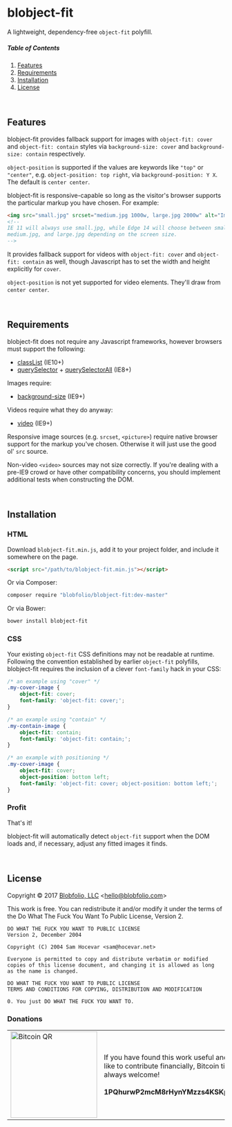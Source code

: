 # blobject-fit

A lightweight, dependency-free `object-fit` polyfill.



##### Table of Contents

1. [Features](#features)
2. [Requirements](#requirements)
3. [Installation](#installation)
4. [License](#license)


&nbsp;

## Features

blobject-fit provides fallback support for images with `object-fit: cover` and `object-fit: contain` styles via `background-size: cover` and `background-size: contain` respectively.

`object-position` is supported if the values are keywords like `"top"` or `"center"`, e.g. `object-position: top right`, via `background-position: Y X`. The default is `center center`.

blobject-fit is responsive-capable so long as the visitor's browser supports the particular markup you have chosen. For example:

```html
<img src="small.jpg" srcset="medium.jpg 1000w, large.jpg 2000w" alt="Image" />
<!--
IE 11 will always use small.jpg, while Edge 14 will choose between small.jpg,
medium.jpg, and large.jpg depending on the screen size.
-->
```

It provides fallback support for videos with `object-fit: cover` and `object-fit: contain` as well, though Javascript has to set the width and height explicitly for `cover`.

`object-position` is not yet supported for video elements. They'll draw from `center center`.


&nbsp;

## Requirements

blobject-fit does not require any Javascript frameworks, however browsers must support the following:
* [classList](http://caniuse.com/#feat=classlist) (IE10+)
* [querySelector](http://caniuse.com/#feat=queryselector) + [querySelectorAll](http://caniuse.com/#feat=queryselector) (IE8+)

Images require:
* [background-size](http://caniuse.com/#feat=background-img-opts) (IE9+)

Videos require what they do anyway:
* [video](http://caniuse.com/#feat=video) (IE9+)

Responsive image sources (e.g. `srcset`, `<picture>`) require native browser support for the markup you've chosen. Otherwise it will just use the good ol' `src` source.

Non-video `<video>` sources may not size correctly. If you're dealing with a pre-IE9 crowd or have other compatibility concerns, you should implement additional tests when constructing the DOM.


&nbsp;

## Installation

### HTML

Download `blobject-fit.min.js`, add it to your project folder, and include it somewhere on the page.

```html
<script src="/path/to/blobject-fit.min.js"></script>
```

Or via Composer:
```bash
composer require "blobfolio/blobject-fit:dev-master"
```

Or via Bower:
```bash
bower install blobject-fit
```

### CSS

Your existing `object-fit` CSS definitions may not be readable at runtime. Following the convention established by earlier `object-fit` polyfills, blobject-fit requires the inclusion of a clever `font-family` hack in your CSS:

```css
/* an example using "cover" */
.my-cover-image {
    object-fit: cover;
    font-family: 'object-fit: cover;';
}

/* an example using "contain" */
.my-contain-image {
    object-fit: contain;
    font-family: 'object-fit: contain;';
}

/* an example with positioning */
.my-cover-image {
    object-fit: cover;
    object-position: bottom left;
    font-family: 'object-fit: cover; object-position: bottom left;';
}
```

### Profit

That's it!

blobject-fit will automatically detect `object-fit` support when the DOM loads and, if necessary, adjust any fitted images it finds.


&nbsp;

## License

Copyright © 2017 [Blobfolio, LLC](https://blobfolio.com) &lt;hello@blobfolio.com&gt;

This work is free. You can redistribute it and/or modify it under the terms of the Do What The Fuck You Want To Public License, Version 2.

    DO WHAT THE FUCK YOU WANT TO PUBLIC LICENSE
    Version 2, December 2004
    
    Copyright (C) 2004 Sam Hocevar <sam@hocevar.net>
    
    Everyone is permitted to copy and distribute verbatim or modified
    copies of this license document, and changing it is allowed as long
    as the name is changed.
    
    DO WHAT THE FUCK YOU WANT TO PUBLIC LICENSE
    TERMS AND CONDITIONS FOR COPYING, DISTRIBUTION AND MODIFICATION
    
    0. You just DO WHAT THE FUCK YOU WANT TO.

### Donations

<table>
  <tbody>
    <tr>
      <td width="200"><img src="https://blobfolio.com/wp-content/themes/b3/svg/btc-github.svg" width="200" height="200" alt="Bitcoin QR" /></td>
      <td width="450">If you have found this work useful and would like to contribute financially, Bitcoin tips are always welcome!<br /><br /><strong>1PQhurwP2mcM8rHynYMzzs4KSKpBbVz5is</strong></td>
    </tr>
  </tbody>
</table>
